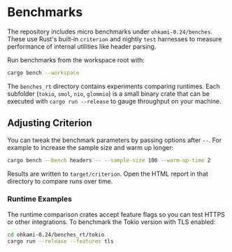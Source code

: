 # Benchmarks

The repository includes micro benchmarks under `ohkami-0.24/benches`. These use
Rust's built‑in `criterion` and nightly `test` harnesses to measure
performance of internal utilities like header parsing.

Run benchmarks from the workspace root with:

```sh
cargo bench --workspace
```

The `benches_rt` directory contains experiments comparing runtimes. Each
subfolder (`tokio`, `smol`, `nio`, `glommio`) is a small binary crate that can be
executed with `cargo run --release` to gauge throughput on your machine.

## Adjusting Criterion

You can tweak the benchmark parameters by passing options after `--`.
For example to increase the sample size and warm up longer:

```sh
cargo bench --bench headers -- --sample-size 100 --warm-up-time 2
```

Results are written to `target/criterion`. Open the HTML report in that
directory to compare runs over time.

### Runtime Examples

The runtime comparison crates accept feature flags so you can test HTTPS or
other integrations. To benchmark the Tokio version with TLS enabled:

```sh
cd ohkami-0.24/benches_rt/tokio
cargo run --release --features tls
```
